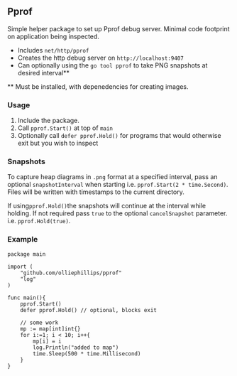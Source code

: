 ## Pprof

Simple helper package to set up Pprof debug server. Minimal code footprint on application being inspected.

- Includes `net/http/pprof`
- Creates the http debug server on `http://localhost:9407`
- Can optionally using the `go tool pprof` to take PNG snapshots at desired interval**

** Must be installed, with depenedencies for creating images.
### Usage

1. Include the package.
2. Call `pprof.Start()` at top of `main`
3. Optionally call `defer pprof.Hold()` for programs that would otherwise exit but you wish to inspect

### Snapshots
To capture heap diagrams in `.png` format at a specified interval, pass an optional `snapshotInterval` when starting i.e. 
`pprof.Start(2 * time.Second)`. Files will be written with timestamps to the current directory.

If using`pprof.Hold()`the snapshots will continue at the interval while holding. If not required pass `true` to the 
optional `cancelSnapshot` parameter. i.e. `pprof.Hold(true)`.

### Example

```golang
package main

import (
	"github.com/olliephillips/pprof"
	"log"
)

func main(){
	pprof.Start()
	defer pprof.Hold() // optional, blocks exit

	// some work
	mp := map[int]int{}
	for i:=1; i < 10; i++{
		mp[i] = i
		log.Println("added to map")
		time.Sleep(500 * time.Millisecond)
	}
}
```
